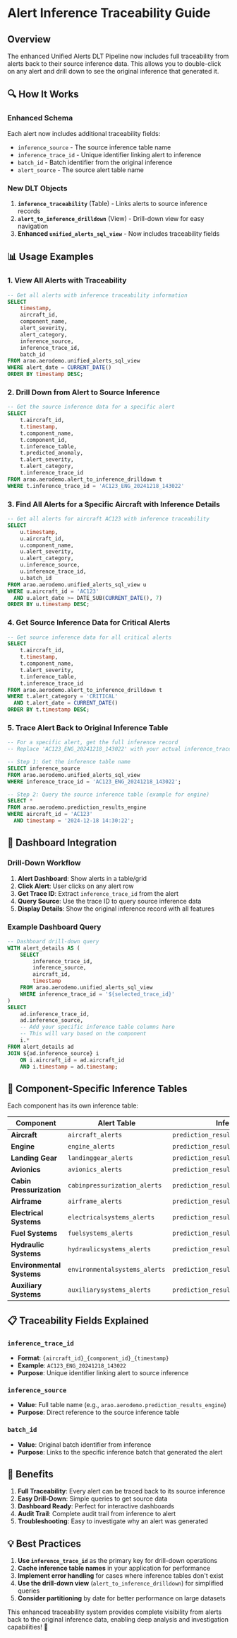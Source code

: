 # Alert Inference Traceability Guide

## Overview

The enhanced Unified Alerts DLT Pipeline now includes full traceability from alerts back to their source inference data. This allows you to double-click on any alert and drill down to see the original inference that generated it.

## 🔍 **How It Works**

### **Enhanced Schema**
Each alert now includes additional traceability fields:

- `inference_source` - The source inference table name
- `inference_trace_id` - Unique identifier linking alert to inference
- `batch_id` - Batch identifier from the original inference
- `alert_source` - The source alert table name

### **New DLT Objects**

1. **`inference_traceability`** (Table) - Links alerts to source inference records
2. **`alert_to_inference_drilldown`** (View) - Drill-down view for easy navigation
3. **Enhanced `unified_alerts_sql_view`** - Now includes traceability fields

## 📊 **Usage Examples**

### **1. View All Alerts with Traceability**

```sql
-- Get all alerts with inference traceability information
SELECT 
    timestamp,
    aircraft_id,
    component_name,
    alert_severity,
    alert_category,
    inference_source,
    inference_trace_id,
    batch_id
FROM arao.aerodemo.unified_alerts_sql_view
WHERE alert_date = CURRENT_DATE()
ORDER BY timestamp DESC;
```

### **2. Drill Down from Alert to Source Inference**

```sql
-- Get the source inference data for a specific alert
SELECT 
    t.aircraft_id,
    t.timestamp,
    t.component_name,
    t.component_id,
    t.inference_table,
    t.predicted_anomaly,
    t.alert_severity,
    t.alert_category,
    t.inference_trace_id
FROM arao.aerodemo.alert_to_inference_drilldown t
WHERE t.inference_trace_id = 'AC123_ENG_20241218_143022'
```

### **3. Find All Alerts for a Specific Aircraft with Inference Details**

```sql
-- Get all alerts for aircraft AC123 with inference traceability
SELECT 
    u.timestamp,
    u.aircraft_id,
    u.component_name,
    u.alert_severity,
    u.alert_category,
    u.inference_source,
    u.inference_trace_id,
    u.batch_id
FROM arao.aerodemo.unified_alerts_sql_view u
WHERE u.aircraft_id = 'AC123'
  AND u.alert_date >= DATE_SUB(CURRENT_DATE(), 7)
ORDER BY u.timestamp DESC;
```

### **4. Get Source Inference Data for Critical Alerts**

```sql
-- Get source inference data for all critical alerts
SELECT 
    t.aircraft_id,
    t.timestamp,
    t.component_name,
    t.alert_severity,
    t.inference_table,
    t.inference_trace_id
FROM arao.aerodemo.alert_to_inference_drilldown t
WHERE t.alert_category = 'CRITICAL'
  AND t.alert_date = CURRENT_DATE()
ORDER BY t.timestamp DESC;
```

### **5. Trace Alert Back to Original Inference Table**

```sql
-- For a specific alert, get the full inference record
-- Replace 'AC123_ENG_20241218_143022' with your actual inference_trace_id

-- Step 1: Get the inference table name
SELECT inference_source 
FROM arao.aerodemo.unified_alerts_sql_view 
WHERE inference_trace_id = 'AC123_ENG_20241218_143022';

-- Step 2: Query the source inference table (example for engine)
SELECT * 
FROM arao.aerodemo.prediction_results_engine 
WHERE aircraft_id = 'AC123' 
  AND timestamp = '2024-12-18 14:30:22';
```

## 🎯 **Dashboard Integration**

### **Drill-Down Workflow**

1. **Alert Dashboard**: Show alerts in a table/grid
2. **Click Alert**: User clicks on any alert row
3. **Get Trace ID**: Extract `inference_trace_id` from the alert
4. **Query Source**: Use the trace ID to query source inference data
5. **Display Details**: Show the original inference record with all features

### **Example Dashboard Query**

```sql
-- Dashboard drill-down query
WITH alert_details AS (
    SELECT 
        inference_trace_id,
        inference_source,
        aircraft_id,
        timestamp
    FROM arao.aerodemo.unified_alerts_sql_view
    WHERE inference_trace_id = '${selected_trace_id}'
)
SELECT 
    ad.inference_trace_id,
    ad.inference_source,
    -- Add your specific inference table columns here
    -- This will vary based on the component
    i.*
FROM alert_details ad
JOIN ${ad.inference_source} i 
    ON i.aircraft_id = ad.aircraft_id 
    AND i.timestamp = ad.timestamp;
```

## 🔧 **Component-Specific Inference Tables**

Each component has its own inference table:

| Component | Alert Table | Inference Table |
|-----------|-------------|-----------------|
| **Aircraft** | `aircraft_alerts` | `prediction_results` |
| **Engine** | `engine_alerts` | `prediction_results_engine` |
| **Landing Gear** | `landinggear_alerts` | `prediction_results_landinggear` |
| **Avionics** | `avionics_alerts` | `prediction_results_avionics` |
| **Cabin Pressurization** | `cabinpressurization_alerts` | `prediction_results_cabinpressurization` |
| **Airframe** | `airframe_alerts` | `prediction_results_airframe` |
| **Electrical Systems** | `electricalsystems_alerts` | `prediction_results_electricalsystems` |
| **Fuel Systems** | `fuelsystems_alerts` | `prediction_results_fuelsystems` |
| **Hydraulic Systems** | `hydraulicsystems_alerts` | `prediction_results_hydraulicsystems` |
| **Environmental Systems** | `environmentalsystems_alerts` | `prediction_results_environmentalsystems` |
| **Auxiliary Systems** | `auxiliarysystems_alerts` | `prediction_results_auxiliarysystems` |

## 📋 **Traceability Fields Explained**

### **`inference_trace_id`**
- **Format**: `{aircraft_id}_{component_id}_{timestamp}`
- **Example**: `AC123_ENG_20241218_143022`
- **Purpose**: Unique identifier linking alert to source inference

### **`inference_source`**
- **Value**: Full table name (e.g., `arao.aerodemo.prediction_results_engine`)
- **Purpose**: Direct reference to the source inference table

### **`batch_id`**
- **Value**: Original batch identifier from inference
- **Purpose**: Links to the specific inference batch that generated the alert

## 🚀 **Benefits**

1. **Full Traceability**: Every alert can be traced back to its source inference
2. **Easy Drill-Down**: Simple queries to get source data
3. **Dashboard Ready**: Perfect for interactive dashboards
4. **Audit Trail**: Complete audit trail from inference to alert
5. **Troubleshooting**: Easy to investigate why an alert was generated

## 💡 **Best Practices**

1. **Use `inference_trace_id`** as the primary key for drill-down operations
2. **Cache inference table names** in your application for performance
3. **Implement error handling** for cases where inference tables don't exist
4. **Use the drill-down view** (`alert_to_inference_drilldown`) for simplified queries
5. **Consider partitioning** by date for better performance on large datasets

This enhanced traceability system provides complete visibility from alerts back to the original inference data, enabling deep analysis and investigation capabilities! 🎉 